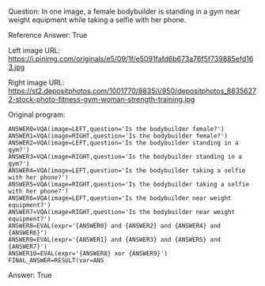 Question: In one image, a female bodybuilder is standing in a gym near weight equipment while taking a selfie with her phone.

Reference Answer: True

Left image URL: https://i.pinimg.com/originals/e5/09/1f/e5091fafd6b673a76f5f739885efd163.jpg

Right image URL: https://st2.depositphotos.com/1001770/8835/i/950/depositphotos_88356272-stock-photo-fitness-gym-woman-strength-training.jpg

Original program:

```
ANSWER0=VQA(image=LEFT,question='Is the bodybuilder female?')
ANSWER1=VQA(image=RIGHT,question='Is the bodybuilder female?')
ANSWER2=VQA(image=LEFT,question='Is the bodybuilder standing in a gym?')
ANSWER3=VQA(image=RIGHT,question='Is the bodybuilder standing in a gym?')
ANSWER4=VQA(image=LEFT,question='Is the bodybuilder taking a selfie with her phone?')
ANSWER5=VQA(image=RIGHT,question='Is the bodybuilder taking a selfie with her phone?')
ANSWER6=VQA(image=LEFT,question='Is the bodybuilder near weight equipment?')
ANSWER7=VQA(image=RIGHT,question='Is the bodybuilder near weight equipment?')
ANSWER8=EVAL(expr='{ANSWER0} and {ANSWER2} and {ANSWER4} and {ANSWER6}')
ANSWER9=EVAL(expr='{ANSWER1} and {ANSWER3} and {ANSWER5} and {ANSWER7}')
ANSWER10=EVAL(expr='{ANSWER8} xor {ANSWER9}')
FINAL_ANSWER=RESULT(var=ANS
```
Answer: True

